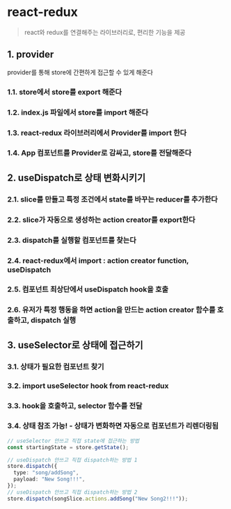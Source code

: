 # react-redux
> react와 redux를 연결해주는 라이브러리로, 편리한 기능을 제공

## 1. provider
provider를 통해 store에 간편하게 접근할 수 있게 해준다
### 1.1. store에서 store를 export 해준다
### 1.2. index.js 파일에서 store를 import 해준다
### 1.3. react-redux 라이브러리에서 Provider를 import 한다
### 1.4. App 컴포넌트를 Provider로 감싸고, store를 전달해준다

## 2. useDispatch로 상태 변화시키기
### 2.1. slice를 만들고 특정 조건에서 state를 바꾸는 reducer를 추가한다
### 2.2. slice가 자동으로 생성하는 action creator를 export한다
### 2.3. dispatch를 실행할 컴포넌트를 찾는다
### 2.4. react-redux에서 import : action creator function, useDispatch
### 2.5. 컴포넌트 최상단에서 useDispatch hook을 호출
### 2.6. 유저가 특정 행동을 하면 action을 만드는 action creator 함수를 호출하고, dispatch 실행

## 3. useSelector로 상태에 접근하기
### 3.1. 상태가 필요한 컴포넌트 찾기
### 3.2. import useSelector hook from react-redux
### 3.3. hook을 호출하고, selector 함수를 전달
### 3.4. 상태 참조 가능! - 상태가 변화하면 자동으로 컴포넌트가 리렌더링됨
```ts
// useSelector 안쓰고 직접 state에 접근하는 방법
const startingState = store.getState();

// useDispatch 안쓰고 직접 dispatch하는 방법 1
store.dispatch({
  type: "song/addSong",
  payload: "New Song!!!",
});
// useDispatch 안쓰고 직접 dispatch하는 방법 2
store.dispatch(songSlice.actions.addSong("New Song2!!!"));

```